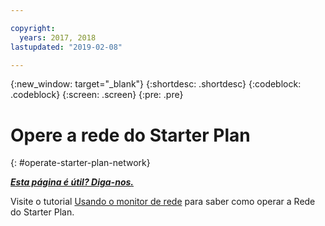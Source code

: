 ```yaml
---

copyright:
  years: 2017, 2018
lastupdated: "2019-02-08"

---
```


{:new_window: target="_blank"}
{:shortdesc: .shortdesc}
{:codeblock: .codeblock}
{:screen: .screen}
{:pre: .pre}

# Opere a rede do Starter Plan
{: #operate-starter-plan-network}


***[Esta página é útil? Diga-nos.](https://www.surveygizmo.com/s3/4501493/IBM-Blockchain-Documentation)***

Visite o tutorial [Usando o monitor de rede](/docs/services/blockchain/v10_dashboard.html#ibp-dashboard) para saber como operar a Rede do Starter Plan.

